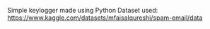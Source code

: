 Simple keylogger made using Python
Dataset used: https://www.kaggle.com/datasets/mfaisalqureshi/spam-email/data
